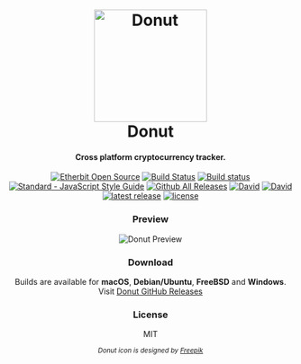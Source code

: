 <div align="center">

<h1>
  <img src="./build/icon.ico" alt="Donut" width="200">
  <br>
  Donut
</h1>

<h4>Cross platform cryptocurrency tracker.</h4>

<p>
  <a href="https://www.etherbit.in/open-source/donut"><img src="https://img.shields.io/badge/etherbit-open--source-green.svg?style=flat" alt="Etherbit Open Source"></a>
  <a href="https://travis-ci.org/etherbithq/donut"><img src="https://travis-ci.org/etherbithq/donut.svg?branch=master" alt="Build Status"></a>
  <a href="https://ci.appveyor.com/project/etherbithq/donut"><img src="https://ci.appveyor.com/api/projects/status/f5ldn38ocfgvv1xk?svg=true" alt="Build status"></a>
  <a href="http://standardjs.com/"><img src="https://img.shields.io/badge/code%20style-standard-brightgreen.svg" alt="Standard - JavaScript Style Guide"></a>
  <a href="https://github.com/etherbithq/donut/releases"><img src="https://img.shields.io/github/downloads/etherbithq/donut/total.svg" alt="Github All Releases"></a>
  <a href="https://github.com/etherbithq/donut/blob/master/src/package.json"><img src="https://david-dm.org/etherbithq/donut.svg?path=/src" alt="David"></a>
  <a href="https://github.com/etherbithq/donut/blob/master/package.json"><img src="https://img.shields.io/david/dev/etherbithq/donut.svg" alt="David"></a>
  <a href="https://github.com/etherbithq/donut/releases/latest"><img src="https://img.shields.io/github/release/etherbithq/donut.svg" alt="latest release"></a>
  <a href="https://github.com/etherbithq/donut/blob/master/LICENSE"><img src="https://img.shields.io/github/license/etherbithq/donut.svg" alt="license"></a>
</p>

<h3>Preview</h3>
<img src="./preview.gif" alt="Donut Preview" />

<h3>Download</h3>
<p>Builds are available for <strong>macOS</strong>, <strong>Debian/Ubuntu</strong>, <strong>FreeBSD</strong> and <strong>Windows</strong>. Visit <a href="https://github.com/etherbithq/donut/releases">Donut GitHub Releases</a></p>


<h3>License</h3>
<p>MIT</p>

<small><em>Donut icon is designed by <a href="http://www.flaticon.com/authors/freepik" target="_blank">Freepik</a></em></small>

</div>
